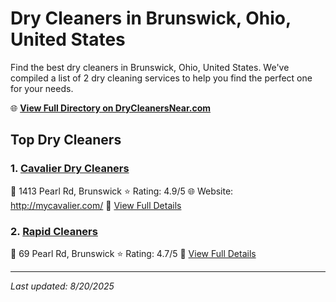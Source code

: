 # Dry Cleaners in Brunswick, Ohio, United States

Find the best dry cleaners in Brunswick, Ohio, United States. We've compiled a list of 2 dry cleaning services to help you find the perfect one for your needs.

🌐 **[View Full Directory on DryCleanersNear.com](https://drycleanersnear.com/city/US/Ohio/Brunswick)**

## Top Dry Cleaners

### 1. [Cavalier Dry Cleaners](https://drycleanersnear.com/dryCleaner/6875b6369b5c02c2ea277cdb/cavalier-dry-cleaners)
📍 1413 Pearl Rd, Brunswick
⭐ Rating: 4.9/5
🌐 Website: http://mycavalier.com/
🔗 [View Full Details](https://drycleanersnear.com/dryCleaner/6875b6369b5c02c2ea277cdb/cavalier-dry-cleaners)

### 2. [Rapid Cleaners](https://drycleanersnear.com/dryCleaner/6875b6d39b5c02c2ea2782aa/rapid-cleaners)
📍 69 Pearl Rd, Brunswick
⭐ Rating: 4.7/5
🔗 [View Full Details](https://drycleanersnear.com/dryCleaner/6875b6d39b5c02c2ea2782aa/rapid-cleaners)


---

*Last updated: 8/20/2025*
